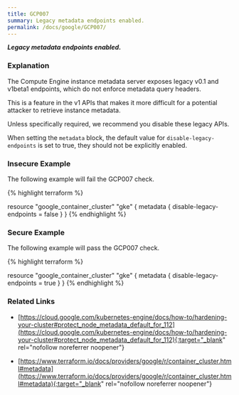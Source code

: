 ```yaml
---
title: GCP007
summary: Legacy metadata endpoints enabled.
permalink: /docs/google/GCP007/
---
```


***Legacy metadata endpoints enabled.***

### Explanation


The Compute Engine instance metadata server exposes legacy v0.1 and v1beta1 endpoints, which do not enforce metadata query headers. 

This is a feature in the v1 APIs that makes it more difficult for a potential attacker to retrieve instance metadata. 

Unless specifically required, we recommend you disable these legacy APIs.

When setting the <code>metadata</code> block, the default value for <code>disable-legacy-endpoints</code> is set to true, they should not be explicitly enabled.



### Insecure Example

The following example will fail the GCP007 check.

{% highlight terraform %}

resource "google_container_cluster" "gke" {
	metadata {
    disable-legacy-endpoints = false
  }
}
{% endhighlight %}



### Secure Example

The following example will pass the GCP007 check.

{% highlight terraform %}

resource "google_container_cluster" "gke" {
	metadata {
    disable-legacy-endpoints = true
  }
}
{% endhighlight %}


### Related Links


- [https://cloud.google.com/kubernetes-engine/docs/how-to/hardening-your-cluster#protect_node_metadata_default_for_112](https://cloud.google.com/kubernetes-engine/docs/how-to/hardening-your-cluster#protect_node_metadata_default_for_112){:target="_blank" rel="nofollow noreferrer noopener"}

- [https://www.terraform.io/docs/providers/google/r/container_cluster.html#metadata](https://www.terraform.io/docs/providers/google/r/container_cluster.html#metadata){:target="_blank" rel="nofollow noreferrer noopener"}

